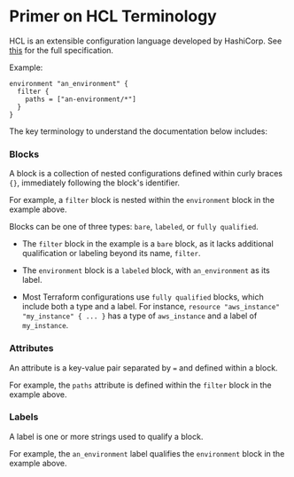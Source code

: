 # Primer on HCL Terminology

HCL is an extensible configuration language developed by HashiCorp. See [this](https://github.com/hashicorp/hcl/blob/main/hclsyntax/spec.md) for the full specification.

Example:
```hcl
environment "an_environment" {
  filter {
    paths = ["an-environment/*"]
  }
}
```

The key terminology to understand the documentation below includes:

### Blocks

A block is a collection of nested configurations defined within curly braces `{}`, immediately following the block's identifier.

For example, a `filter` block is nested within the `environment` block in the example above.

Blocks can be one of three types: `bare`, `labeled`, or `fully qualified`.

- The `filter` block in the example is a `bare` block, as it lacks additional qualification or labeling beyond its name, `filter`.

- The `environment` block is a `labeled` block, with `an_environment` as its label.

- Most Terraform configurations use `fully qualified` blocks, which include both a type and a label. For instance, `resource "aws_instance" "my_instance" { ... }` has a type of `aws_instance` and a label of `my_instance`.


### Attributes

An attribute is a key-value pair separated by `=` and defined within a block.

For example, the `paths` attribute is defined within the `filter` block in the example above.


### Labels

A label is one or more strings used to qualify a block.

For example, the `an_environment` label qualifies the `environment` block in the example above.

